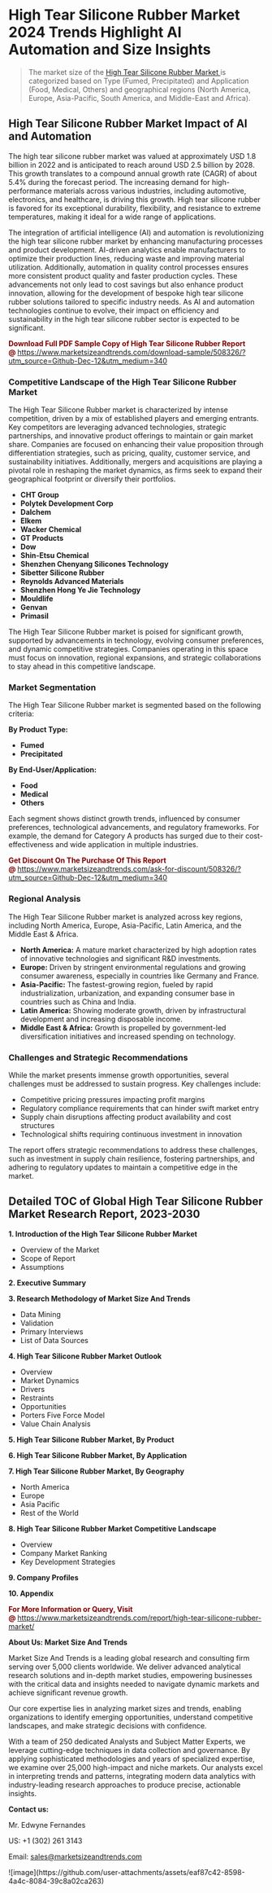 <H1>High Tear Silicone Rubber Market 2024 Trends Highlight AI Automation and Size Insights</H1><blockquote><p>The market size of the <a href="https://www.marketsizeandtrends.com/download-sample/508326/?utm_source=Github-Dec-12&amp;utm_medium=340" target="_blank">High Tear Silicone Rubber Market </a>is categorized based on Type (Fumed, Precipitated) and Application (Food, Medical, Others) and geographical regions (North America, Europe, Asia-Pacific, South America, and Middle-East and Africa).</p></blockquote><p><h2>High Tear Silicone Rubber Market Impact of AI and Automation</h2><p>The high tear silicone rubber market was valued at approximately USD 1.8 billion in 2022 and is anticipated to reach around USD 2.5 billion by 2028. This growth translates to a compound annual growth rate (CAGR) of about 5.4% during the forecast period. The increasing demand for high-performance materials across various industries, including automotive, electronics, and healthcare, is driving this growth. High tear silicone rubber is favored for its exceptional durability, flexibility, and resistance to extreme temperatures, making it ideal for a wide range of applications.</p><p>The integration of artificial intelligence (AI) and automation is revolutionizing the high tear silicone rubber market by enhancing manufacturing processes and product development. AI-driven analytics enable manufacturers to optimize their production lines, reducing waste and improving material utilization. Additionally, automation in quality control processes ensures more consistent product quality and faster production cycles. These advancements not only lead to cost savings but also enhance product innovation, allowing for the development of bespoke high tear silicone rubber solutions tailored to specific industry needs. As AI and automation technologies continue to evolve, their impact on efficiency and sustainability in the high tear silicone rubber sector is expected to be significant.</p></p><p><strong><span style="color: #800000;">Download Full PDF Sample Copy of High Tear Silicone Rubber Report @</span>&nbsp;</strong><a href="https://www.marketsizeandtrends.com/download-sample/508326/?utm_source=Github-Dec-12&amp;utm_medium=340">https://www.marketsizeandtrends.com/download-sample/508326/?utm_source=Github-Dec-12&amp;utm_medium=340</a></p><h3>Competitive Landscape of the High Tear Silicone Rubber Market</h3><p>The High Tear Silicone Rubber market is characterized by intense competition, driven by a mix of established players and emerging entrants. Key competitors are leveraging advanced technologies, strategic partnerships, and innovative product offerings to maintain or gain market share. Companies are focused on enhancing their value proposition through differentiation strategies, such as pricing, quality, customer service, and sustainability initiatives. Additionally, mergers and acquisitions are playing a pivotal role in reshaping the market dynamics, as firms seek to expand their geographical footprint or diversify their portfolios.</p><p><strong><p><ul><li>CHT Group </li><li> Polytek Development Corp </li><li> Dalchem </li><li> Elkem </li><li> Wacker Chemical </li><li> GT Products </li><li> Dow </li><li> Shin-Etsu Chemical </li><li> Shenzhen Chenyang Silicones Technology </li><li> Sibetter Silicone Rubber </li><li> Reynolds Advanced Materials </li><li> Shenzhen Hong Ye Jie Technology </li><li> Mouldlife </li><li> Genvan </li><li> Primasil</p></li></ul></p></strong></p><p>The High Tear Silicone Rubber market is poised for significant growth, supported by advancements in technology, evolving consumer preferences, and dynamic competitive strategies. Companies operating in this space must focus on innovation, regional expansions, and strategic collaborations to stay ahead in this competitive landscape.</p><h3>Market Segmentation</h3><p>The High Tear Silicone Rubber market is segmented based on the following criteria:</p><p><strong>By Product Type:</strong></p><p><strong><p><ul><li>Fumed </li><li> Precipitated</p></li></ul></p></strong></p><p><strong>By End-User/Application:</strong></p><p><strong><p><ul><li>Food </li><li> Medical </li><li> Others</p></li></ul></p></strong></p><p>Each segment shows distinct growth trends, influenced by consumer preferences, technological advancements, and regulatory frameworks. For example, the demand for Category A products has surged due to their cost-effectiveness and wide application in multiple industries.</p><p><strong><span style="color: #800000;">Get Discount On The Purchase Of This Report @&nbsp;</span></strong><a href="https://www.marketsizeandtrends.com/ask-for-discount/508326/?utm_source=Github-Dec-12&amp;utm_medium=340">https://www.marketsizeandtrends.com/ask-for-discount/508326/?utm_source=Github-Dec-12&amp;utm_medium=340</a></p><h3>Regional Analysis</h3><p>The High Tear Silicone Rubber market is analyzed across key regions, including North America, Europe, Asia-Pacific, Latin America, and the Middle East &amp; Africa.</p><ul><li><strong>North America:</strong> A mature market characterized by high adoption rates of innovative technologies and significant R&amp;D investments.</li><li><strong>Europe:</strong> Driven by stringent environmental regulations and growing consumer awareness, especially in countries like Germany and France.</li><li><strong>Asia-Pacific:</strong> The fastest-growing region, fueled by rapid industrialization, urbanization, and expanding consumer base in countries such as China and India.</li><li><strong>Latin America:</strong> Showing moderate growth, driven by infrastructural development and increasing disposable income.</li><li><strong>Middle East &amp; Africa:</strong> Growth is propelled by government-led diversification initiatives and increased spending on technology.</li></ul><h3>Challenges and Strategic Recommendations</h3><p>While the market presents immense growth opportunities, several challenges must be addressed to sustain progress. Key challenges include:</p><ul><li>Competitive pricing pressures impacting profit margins</li><li>Regulatory compliance requirements that can hinder swift market entry</li><li>Supply chain disruptions affecting product availability and cost structures</li><li>Technological shifts requiring continuous investment in innovation</li></ul><p>The report offers strategic recommendations to address these challenges, such as investment in supply chain resilience, fostering partnerships, and adhering to regulatory updates to maintain a competitive edge in the market.</p><h2>Detailed TOC of Global High Tear Silicone Rubber Market Research Report, 2023-2030</h2><p><strong>1. Introduction of the High Tear Silicone Rubber Market</strong></p><ul><li>Overview of the Market</li><li>Scope of Report</li><li>Assumptions&nbsp;</li></ul><p><strong>2. Executive Summary</strong></p><p><strong>3. Research Methodology of <strong>Market Size And Trends</strong></strong></p><ul><li>Data Mining</li><li>Validation</li><li>Primary Interviews</li><li>List of Data Sources&nbsp;</li></ul><p><strong>4. High Tear Silicone Rubber Market Outlook</strong></p><ul><li>Overview</li><li>Market Dynamics</li><li>Drivers</li><li>Restraints</li><li>Opportunities</li><li>Porters Five Force Model</li><li>Value Chain Analysis&nbsp;</li></ul><p><strong>5. High Tear Silicone Rubber Market, By Product</strong></p><p><strong>6. High Tear Silicone Rubber Market, By Application</strong></p><p><strong>7. High Tear Silicone Rubber Market, By Geography</strong></p><ul><li>North America</li><li>Europe</li><li>Asia Pacific</li><li>Rest of the World&nbsp;</li></ul><p><strong>8. High Tear Silicone Rubber Market Competitive Landscape</strong></p><ul><li>Overview</li><li>Company Market Ranking</li><li>Key Development Strategies&nbsp;</li></ul><p><strong>9. Company Profiles</strong></p><p><strong>10. Appendix</strong></p><p><strong><span style="color: #800000;">For More Information or Query, Visit @&nbsp;</span></strong><a href="https://www.marketsizeandtrends.com/report/high-tear-silicone-rubber-market/">https://www.marketsizeandtrends.com/report/high-tear-silicone-rubber-market/</a></p><p></p><p><strong>About Us:&nbsp;Market Size And Trends</strong></p><p>Market Size And Trends&nbsp;is a leading global research and consulting firm serving over 5,000 clients worldwide. We deliver advanced analytical research solutions and in-depth market studies, empowering businesses with the critical data and insights needed to navigate dynamic markets and achieve significant revenue growth.</p><p>Our core expertise lies in analyzing market sizes and trends, enabling organizations to identify emerging opportunities, understand competitive landscapes, and make strategic decisions with confidence.</p><p>With a team of 250 dedicated Analysts and Subject Matter Experts, we leverage cutting-edge techniques in data collection and governance. By applying sophisticated methodologies and years of specialized expertise, we examine over 25,000 high-impact and niche markets. Our analysts excel in interpreting trends and patterns, integrating modern data analytics with industry-leading research approaches to produce precise, actionable insights.</p><p><strong>Contact us:</strong></p><p>Mr. Edwyne Fernandes</p><p>US: +1 (302) 261 3143</p><p>Email: <a href="mailto:sales@marketsizeandtrends.com">sales@marketsizeandtrends.com</a>&nbsp;</p>
![image](https://github.com/user-attachments/assets/eaf87c42-8598-4a4c-8084-39c8a02ca263)
